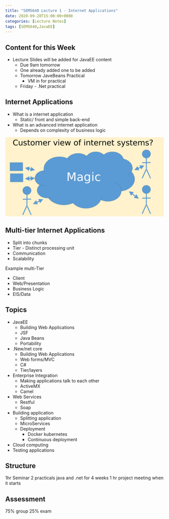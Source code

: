 ```yaml
---
title: "SEM5640 Lecture 1 - Internet Applications"
date: 2020-09-28T15:00:00+0000
categories: [Lecture Notes]
tags: [SEM5640,JavaEE]
---
```


## Content for this Week

* Lecture Slides will be added for JavaEE content
  * Due 9am tomorrow
  * One already added one to be added
  * Tomorrow JaveBeans Practical
    * VM in for practical
  * Friday - .Net practical

## Internet Applications

* What is a internet application
  * Static/ front and simple back-end
* What is an advanced internet application
  * Depends on complexity of business logic

![alt text](/assets/img/magic.png "Logo Title Text 1")

## Multi-tier Internet Applications
  
* Split into chunks
* Tier - Distinct processing unit
* Communication
* Scalability
  
Example multi-Tier

* Client
* Web/Presentation
* Business Logic
* EIS/Data

## Topics

* JavaEE
  * Building Web Applications
  * JSF
  * Java Beans
  * Portability
* .New/net core
  * Building Web Applications
  * Web forms/MVC
  * C#
  * Tier/layers
* Enterprise Integration
  * Making applications talk to each other
  * ActiveMX
  * Camel
* Web Services
  * Restful
  * Soap
* Building application
  * Splitting application
  * MicroServices
  * Deployment
    * Docker kubernetes
    * Continuous deployment
* Cloud computing
* Testing applications

## Structure

1hr Seminar
2 practicals java and .net for 4 weeks
1 hr project meeting when it starts

## Assessment

75% group
25% exam
